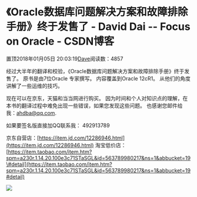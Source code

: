 
# 《Oracle数据库问题解决方案和故障排除手册》终于发售了 - David Dai -- Focus on Oracle - CSDN博客


置顶2018年01月05日 20:03:19[Dave](https://me.csdn.net/tianlesoftware)阅读数：4857


经过大半年的翻译和校验，《Oracle数据库问题解决方案和故障排除手册》终于发售了。 原书是由7位Oracle 专家撰写。 内容覆盖到Oracle 12cR1。 从他们的角度讲解了一些运维的技巧。

现在可以在京东，天猫和当当网进行购买。 因为时间和个人对知识点的理解，在本书的翻译过程中难免出现一些错误，如果您发现这些问题。 也感谢您邮件给我：ahdba@qq.com.

如果要签名版直接加QQ联系我： 492913789

京东自营店：[https://item.jd.com/12286946.html](https://item.jd.com/12286946.html)
淘宝低价店：
[https://item.taobao.com/item.htm?spm=a230r.1.14.20.100e3c71STaSGL&id=563789980217&ns=1&abbucket=19\#detail](https://item.taobao.com/item.htm?spm=a230r.1.14.20.100e3c71STaSGL&id=563789980217&ns=1&abbucket=19#detail)

![](https://img-blog.csdn.net/20180105195814470?watermark/2/text/aHR0cDovL2Jsb2cuY3Nkbi5uZXQvdGlhbmxlc29mdHdhcmU=/font/5a6L5L2T/fontsize/400/fill/I0JBQkFCMA==/dissolve/70/gravity/SouthEast)


